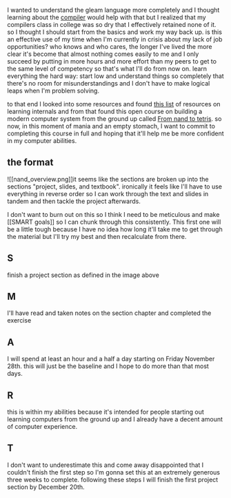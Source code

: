 I wanted to understand the gleam language more completely and I thought learning about the [compiler](https://github.com/gleam-lang/gleam/tree/main/docs/compiler) would help with that but I realized that my compilers class in college was so dry that I effectively retained none of it. so I thought I should start from the basics and work my way back up. is this an effective use of my time when I'm currently in crisis about my lack of job opportunities? who knows and who cares, the longer I've lived the more clear it's become that almost nothing comes easily to me and I only succeed by putting in more hours and more effort than my peers to get to the same level of competency so that's what I'll do from now on. learn everything the hard way: start low and understand things so completely that there's no room for misunderstandings and I don't have to make logical leaps when I'm problem solving.

to that end I looked into some resources and found [this list](https://ghaiklor.github.io/awesome-internals/) of resources on learning internals and from that found this open course on building a modern computer system from the ground up called [From nand to tetris](https://www.nand2tetris.org/course). so now, in this moment of mania and an empty stomach, I want to commit to completing this course in full and hoping that it'll help me be more confident in my computer abilities.

## the format
![[nand_overview.png]]it seems like the sections are broken up into the sections "project, slides, and textbook". ironically it feels like I'll have to use everything in reverse order so I can work through the text and slides in tandem and then tackle the project afterwards.

I don't want to burn out on this so I think I need to be meticulous and make [[SMART goals]] so I can chunk through this consistently. This first one will be a little tough because I have no idea how long it'll take me to get through the material but I'll try my best and then recalculate from there.

## S
finish a project section as defined in the image above
## M
I'll have read and taken notes on the section chapter and completed the exercise
## A
I will spend at least an hour and a half a day starting on Friday November 28th. this will just be the baseline and I hope to do more than that most days.
## R
this is within my abilities because it's intended for people starting out learning computers from the ground up and I already have a decent amount of computer experience.
## T
I don't want to underestimate this and come away disappointed that I couldn't finish the first step so I'm gonna set this at an extremely generous three weeks to complete. following these steps I will finish the first project section by December 20th.

